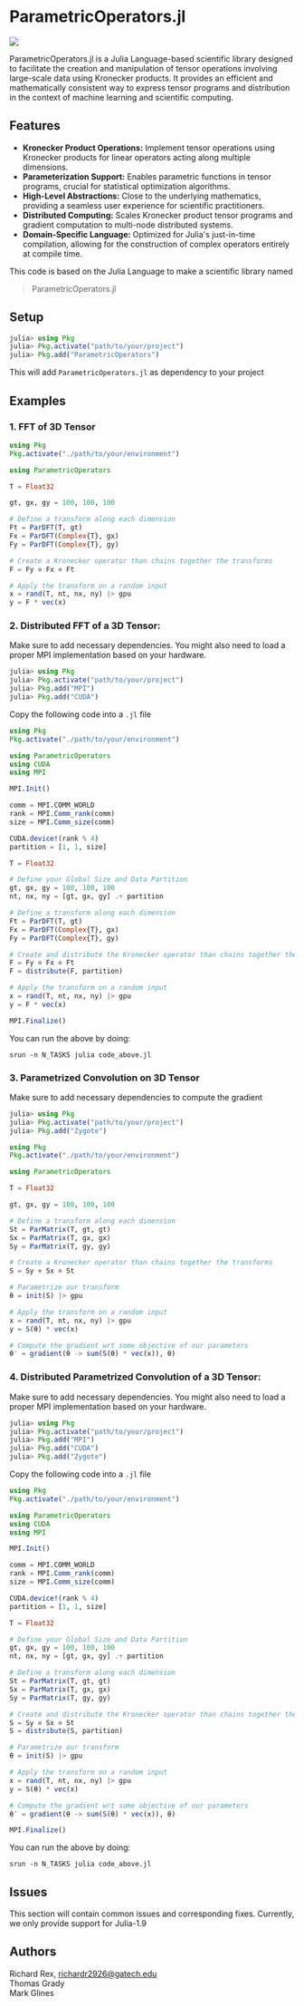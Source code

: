 # ParametricOperators.jl

[![][license-img]][license-status] 
<!-- [![][zenodo-img]][zenodo-status] -->

ParametricOperators.jl is a Julia Language-based scientific library designed to facilitate the creation and manipulation of tensor operations involving large-scale data using Kronecker products. It provides an efficient and mathematically consistent way to express tensor programs and distribution in the context of machine learning and scientific computing.

## Features
- <b>Kronecker Product Operations:</b> Implement tensor operations using Kronecker products for linear operators acting along multiple dimensions.
- <b>Parameterization Support:</b> Enables parametric functions in tensor programs, crucial for statistical optimization algorithms.
- <b>High-Level Abstractions:</b> Close to the underlying mathematics, providing a seamless user experience for scientific practitioners.
- <b>Distributed Computing:</b> Scales Kronecker product tensor programs and gradient computation to multi-node distributed systems.
- <b>Domain-Specific Language:</b> Optimized for Julia's just-in-time compilation, allowing for the construction of complex operators entirely at compile time.

This code is based on the Julia Language to make a scientific library named
> ParametricOperators.jl

## Setup

   ```julia
   julia> using Pkg
   julia> Pkg.activate("path/to/your/project")
   julia> Pkg.add("ParametricOperators")
   ```

This will add `ParametricOperators.jl` as dependency to your project

## Examples

### 1. FFT of 3D Tensor

```julia
using Pkg
Pkg.activate("./path/to/your/environment")

using ParametricOperators

T = Float32

gt, gx, gy = 100, 100, 100

# Define a transform along each dimension
Ft = ParDFT(T, gt)
Fx = ParDFT(Complex{T}, gx)
Fy = ParDFT(Complex{T}, gy)

# Create a Kronecker operator than chains together the transforms
F = Fy ⊗ Fx ⊗ Ft

# Apply the transform on a random input
x = rand(T, nt, nx, ny) |> gpu
y = F * vec(x)
```

### 2. Distributed FFT of a 3D Tensor:

Make sure to add necessary dependencies. You might also need to load a proper MPI implementation based on your hardware.

```julia
julia> using Pkg
julia> Pkg.activate("path/to/your/project")
julia> Pkg.add("MPI")
julia> Pkg.add("CUDA")
```

Copy the following code into a `.jl` file
```julia
using Pkg
Pkg.activate("./path/to/your/environment")

using ParametricOperators
using CUDA
using MPI

MPI.Init()

comm = MPI.COMM_WORLD
rank = MPI.Comm_rank(comm)
size = MPI.Comm_size(comm)

CUDA.device!(rank % 4)
partition = [1, 1, size]

T = Float32

# Define your Global Size and Data Partition
gt, gx, gy = 100, 100, 100
nt, nx, ny = [gt, gx, gy] .÷ partition

# Define a transform along each dimension
Ft = ParDFT(T, gt)
Fx = ParDFT(Complex{T}, gx)
Fy = ParDFT(Complex{T}, gy)

# Create and distribute the Kronecker operator than chains together the transforms
F = Fy ⊗ Fx ⊗ Ft
F = distribute(F, partition)

# Apply the transform on a random input
x = rand(T, nt, nx, ny) |> gpu
y = F * vec(x)

MPI.Finalize()
```

You can run the above by doing:

`srun -n N_TASKS julia code_above.jl`

### 3. Parametrized Convolution on 3D Tensor

Make sure to add necessary dependencies to compute the gradient

```julia
julia> using Pkg
julia> Pkg.activate("path/to/your/project")
julia> Pkg.add("Zygote")
```

```julia
using Pkg
Pkg.activate("./path/to/your/environment")

using ParametricOperators

T = Float32

gt, gx, gy = 100, 100, 100

# Define a transform along each dimension
St = ParMatrix(T, gt, gt)
Sx = ParMatrix(T, gx, gx)
Sy = ParMatrix(T, gy, gy)

# Create a Kronecker operator than chains together the transforms
S = Sy ⊗ Sx ⊗ St

# Parametrize our transform
θ = init(S) |> gpu

# Apply the transform on a random input
x = rand(T, nt, nx, ny) |> gpu
y = S(θ) * vec(x)

# Compute the gradient wrt some objective of our parameters
θ′ = gradient(θ -> sum(S(θ) * vec(x)), θ)
```

### 4. Distributed Parametrized Convolution of a 3D Tensor:

Make sure to add necessary dependencies. You might also need to load a proper MPI implementation based on your hardware.

```julia
julia> using Pkg
julia> Pkg.activate("path/to/your/project")
julia> Pkg.add("MPI")
julia> Pkg.add("CUDA")
julia> Pkg.add("Zygote")
```

Copy the following code into a `.jl` file
```julia
using Pkg
Pkg.activate("./path/to/your/environment")

using ParametricOperators
using CUDA
using MPI

MPI.Init()

comm = MPI.COMM_WORLD
rank = MPI.Comm_rank(comm)
size = MPI.Comm_size(comm)

CUDA.device!(rank % 4)
partition = [1, 1, size]

T = Float32

# Define your Global Size and Data Partition
gt, gx, gy = 100, 100, 100
nt, nx, ny = [gt, gx, gy] .÷ partition

# Define a transform along each dimension
St = ParMatrix(T, gt, gt)
Sx = ParMatrix(T, gx, gx)
Sy = ParMatrix(T, gy, gy)

# Create and distribute the Kronecker operator than chains together the transforms
S = Sy ⊗ Sx ⊗ St
S = distribute(S, partition)

# Parametrize our transform
θ = init(S) |> gpu

# Apply the transform on a random input
x = rand(T, nt, nx, ny) |> gpu
y = S(θ) * vec(x)

# Compute the gradient wrt some objective of our parameters
θ′ = gradient(θ -> sum(S(θ) * vec(x)), θ)

MPI.Finalize()
```

You can run the above by doing:

`srun -n N_TASKS julia code_above.jl`
<!-- ## Citation

If you use our software for your research, we appreciate it if you cite us following the bibtex in [CITATION.bib](CITATION.bib). -->

## Issues

This section will contain common issues and corresponding fixes. Currently, we only provide support for Julia-1.9

## Authors

Richard Rex, [richardr2926@gatech.edu](mailto:richardr2926@gatech.edu) <br/>
Thomas Grady <br/>
Mark Glines <br/>

[license-status]:LICENSE
<!-- [zenodo-status]:https://doi.org/10.5281/zenodo.6799258 -->
[license-img]:http://img.shields.io/badge/license-MIT-brightgreen.svg?style=flat?style=plastic
<!-- [zenodo-img]:https://zenodo.org/badge/DOI/10.5281/zenodo.3878711.svg?style=plastic -->
